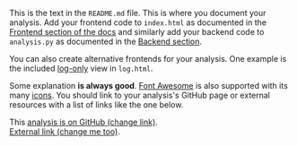 <!--
Title: Scaffold
Description: A short description of this analysis.
-->

This is the text in the `README.md` file. This is where you document your
analysis. Add your frontend code to `index.html` as documented in the
[Frontend section of the docs](http://databench.trivial.io/v0.4/frontend.html)
and similarly add your backend code to `analysis.py` as documented in the
[Backend section](http://databench.trivial.io/v0.4/backend.html).

You can also create alternative frontends for your analysis. One example is the
included [log-only](log.html) view in `log.html`.

Some explanation __is always good__. 
[Font Awesome](http://fortawesome.github.io/Font-Awesome/) is also supported
with its many [icons](http://fortawesome.github.io/Font-Awesome/icons/).
You should link to your analysis's GitHub page or external resources with a 
list of links like the one below.

<i class="fa fa-fw fa-github"></i>
This [analysis is on GitHub (change link)](#).<br />
<i class="fa fa-fw fa-external-link"></i>
[External link (change me too)](#).
